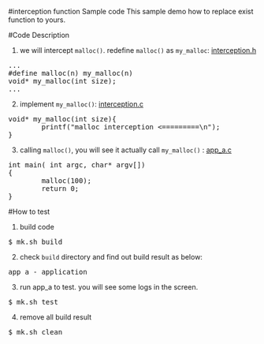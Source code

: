 #interception function Sample code
This sample demo how to replace exist function to yours.

#Code Description
1. we will intercept `malloc()`. redefine `malloc()` as `my_malloc`: [interception.h](https://github.com/ivan0124/Linux-programming/blob/master/user_interception_function/app_src/app_a/interception.h)
<pre>
...
#define malloc(n) my_malloc(n)
void* my_malloc(int size);
...
</pre>

2. implement `my_malloc()`: [interception.c](https://github.com/ivan0124/Linux-programming/blob/master/user_interception_function/app_src/app_a/interception.c)
<pre>
void* my_malloc(int size){
        printf("malloc interception <=========\n");
}
</pre>

3. calling `malloc()`, you will see it actually call `my_malloc()` : [app_a.c](https://github.com/ivan0124/Linux-programming/blob/master/user_interception_function/app_src/app_a/app_a.c)
<pre>
int main( int argc, char* argv[])
{
        malloc(100);
        return 0;
}
</pre>

#How to test
1. build code
<pre>$ mk.sh build</pre>

2. check `build` directory and find out build result as below: 
<pre>
app_a - application
</pre>

3. run app_a to test. you will see some logs in the screen.
<pre>$ mk.sh test </pre>

4. remove all build result
<pre>$ mk.sh clean</pre> 


